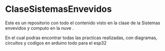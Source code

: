 # ClaseSistemasEnvevidos
Este es un repositorio con todo el contenido visto en la clase de la Sistemas envevidos y computo en la nuve .

En el cual podras encontrar todas las practicas realizadas, con diagramas, circuitos y codigos en arduino todo para el esp32
